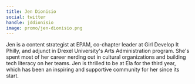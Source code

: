 ```yaml
---
title: Jen Dionisio
social: twitter
handle: jddionisio
image: promo/jen-dionisio.png
---
```


Jen is a content strategist at EPAM, co-chapter leader at Girl Develop It Philly, and adjunct in Drexel University's Arts Administration program. She's spent most of her career nerding out in cultural organizations and building tech literacy on her teams. Jen is thrilled to be at Ela for the third year, which has been an inspiring and supportive community for her since its start.
